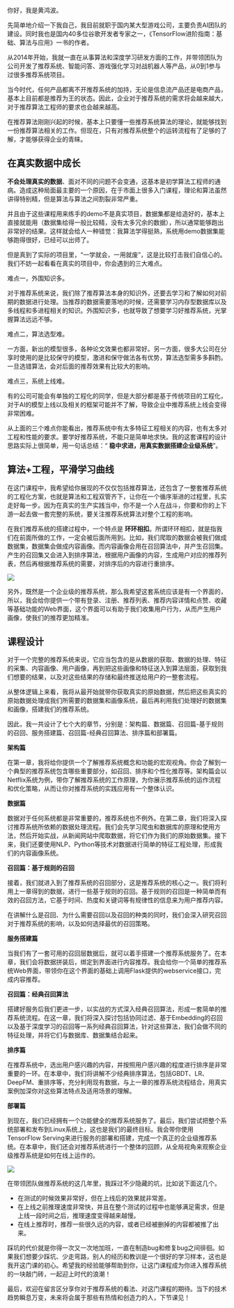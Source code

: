 你好，我是黄鸿波。

先简单地介绍一下我自己，我目前就职于国内某大型游戏公司，主要负责AI团队的建设。同时我也是国内40多位谷歌开发者专家之一，《TensorFlow进阶指南：基础、算法与应用》一书的作者。

从2014年开始，我就一直在从事算法和深度学习研发方面的工作，并带领团队为公司开发了推荐系统、智能问答、游戏强化学习对战机器人等产品，从0到1参与过很多推荐系统项目。

当今时代，任何产品都离不开推荐系统的加持，无论是信息流产品还是电商产品，基本上目前都是推荐为王的状态。因此，企业对于推荐系统的需求将会越来越大，对于推荐算法工程师的要求也会越来越高。

在推荐算法刚刚兴起的时候，基本上只要懂一些推荐系统算法的理论，就能够找到一份推荐算法相关的工作。但现在，只有对推荐系统整个的运转流程有了足够的了解，才能够获得企业的青睐。

## 在真实数据中成长

**不会处理真实的数据**、面对不同的问题不会变通，这基本是初学算法工程师的通病。造成这种局面最主要的一个原因，在于市面上很多入门课程，理论和算法虽然讲得特别精，但是算法与算法之间割裂非常严重。

并且由于这些课程用来练手的demo不是真实项目，数据集都是给造好的，基本上直接就能用（数据集给得一般比较精，没有太多冗余的数据），所以通常能够跑出非常好的结果。这样就会给人一种错觉：我算法学得挺熟，系统用demo数据集能够跑得很好，已经可以出师了。

但是真到了实际的项目里，“一学就会，一用就废”，这是比较打击我们自信心的。我们不妨一起看看在真实的项目中，你会遇到的三大难点。

难点一，外围知识多。

对于推荐系统来说，我们除了推荐算法本身的知识外，还要去学习和了解如何对前期的数据进行处理。当推荐的数据需要落地的时候，还需要学习内存型数据库以及多线程和多进程相关的知识。外围知识多，也就导致了想要学习好推荐系统，光掌握算法远远不够。

难点二，算法选型难。

一方面，新出的模型很多，各种论文效果也都非常好。另一方面，很多大公司在分享时使用的是比较保守的模型，激进和保守做法各有优势，算法选型需多多斟酌。一旦选错算法，会对后面的推荐效果有比较大的影响。

难点三，系统上线难。

有的公司可能会有单独的工程化的同学，但是大部分都是基于传统项目的工程化，对于AI的模型上线以及相关的框架可能并不了解，导致企业中推荐系统上线会变得非常困难。

从上面的三个难点你能看出，推荐系统中有太多特征工程相关的内容，也有太多对工程和性能的要求。要学好推荐系统，不能只是简单地求快。我的这套课程的设计思路实际上很简单，用一句话总结：“ **稳中求进，用真实数据搭建企业级系统**”。

## 算法+工程，平滑学习曲线

在这门课程中，我希望给你展现的不仅仅包括推荐算法，还包含了一整套推荐系统的工程化方案，也就是算法和工程双管齐下，让你在一个循序渐进的过程里，扎实走好每一步。因为在真实的生产实践当中，你不是一个人在战斗，你要和你的上下游一起去做一套完整的系统，要关注推荐系统算法对整个工程的影响。

在我们推荐系统的搭建过程中，一个特点是 **环环相扣**。所谓环环相扣，就是指我们在前面所做的工作，一定会被后面所用到。比如，我们爬取的数据会被我们做成数据集，数据集会做成内容画像。而内容画像会用在召回算法中，并产生召回集。产生的召回集又会进入到排序算法，根据用户画像的内容，生成用户对应的推荐列表，然后再根据推荐系统的需要，对排序后的内容进行重排序。

![](https://static001.geekbang.org/resource/image/98/79/98b9ef84a0bc439e73932539d4558379.jpg?wh=2526x1790)

另外，既然是一个企业级的推荐系统，那么我希望这套系统应该是有一个界面的，所以，我会给你提供一个带有登录、注册、推荐列表、推荐内容详情和点赞、收藏等基础功能的Web界面，这个界面可以有助于我们收集用户行为，从而产生用户画像，使我们的推荐更加精准。

## 课程设计

对于一个完整的推荐系统来说，它应当包含的是从数据的获取、数据的处理、特征的采集、内容画像、用户画像，再到把这些画像和特征送入到算法层面，获取到我们想要的结果，以及对这些结果的存储和最终推送给用户的一整套流程。

从整体逻辑上来看，我将从最开始就带你获取真实的原始数据，然后把这些真实的原始数据处理成我们所需要的数据集和画像系统，最后再利用我们处理好的数据集和画像，搭建我们的推荐系统。

因此，我一共设计了七个大的章节，分别是：架构篇、数据篇、召回篇-基于规则的召回、服务搭建篇、召回篇-经典召回算法、排序篇和部署篇。

**架构篇**

在第一章，我将给你提供一个了解推荐系统概念和功能的宏观视角。你会了解到一个典型的推荐系统包含哪些重要部分，如召回、排序和个性化推荐等。架构篇会以Netflix系统为例，带你了解推荐系统的工作原理，为你展示推荐系统的运作流程和优化策略，从而让你对推荐系统的实践应用有一个整体认识。

**数据篇**

数据对于任何系统都是非常重要的，推荐系统也不例外。在第二章，我们将深入探讨推荐系统所依赖的数据处理流程。我们会先学习爬虫和数据库的原理和使用方法，然后开始实战，从新闻网站中爬取数据，将它们作为我们的原始数据集。接下来，我们还要使用NLP、Python等技术对数据进行简单的特征工程处理，形成我们的内容画像系统。

**召回篇：基于规则的召回**

接着，我们就进入到了推荐系统的召回部分，这是推荐系统的核心之一。我们将利用上一章得到的数据，进行一些基于规则的召回。基于规则的召回是一种简单而有效的召回方法，它基于时间、热度和关键词等有规律性的信息来为用户推荐内容。

在讲解什么是召回、为什么需要召回以及召回的种类的同时，我们会深入研究召回对于推荐系统的影响，以及如何选择最优的召回策略。

**服务搭建篇**

当我们有了一套可用的召回层数据后，就可以着手搭建一个推荐系统服务了。在本章，我们会将数据拼装后，绑定到界面进行内容推荐。我会给你一个简单的推荐系统Web界面，带领你在这个界面的基础上调用Flask提供的webservice接口，完成内容推荐。

**召回篇：经典召回算法**

搭建好服务后我们更进一步，以实战的方式深入经典召回算法，形成一套简单的推荐系统流程。在这一章，我们将深入探讨包括协同过滤、基于Embedding的召回以及基于深度学习的召回等一系列经典召回算法，针对这些算法，我们会做不同的特征处理，并将它们与数据库、数据集结合起来。

**排序篇**

在推荐系统中，选出用户感兴趣的内容，并按照用户感兴趣的程度进行排序是非常重要的一环。在本章中，我们将讲解不少经典排序算法，包括GBDT、LR、DeepFM、重排序等，充分利用现有数据，与上一章的推荐系统流程结合，用真实案例加深你对这些算法特点及适用场景的理解。

**部署篇**

到现在，我们已经拥有一个功能健全的推荐系统服务了。最后，我们尝试把整个系统部署和发布到Linux系统上，这也是我们的最终目标。我会带你使用TensorFlow Serving来进行服务的部署和搭建，完成一个真正的企业级推荐系统。在本章中，我们还会对推荐系统进行一个整体的回顾，从全局视角来观察企业级推荐系统是如何在线上运作的。

![](https://static001.geekbang.org/resource/image/88/1b/88234e0d61daeac7efa00d6936ebac1b.jpg?wh=2490x2114)

在带领团队做推荐系统的这几年里，我踩过不少隐藏的坑，比如说下面这几个。

- 在测试的时候效果非常好，但在上线后的效果就非常差。
- 在上线之前推理速度非常快，并且在整个测试的过程中也能够满足需求，但是上线一段时间之后，推理速度变得越来越慢。
- 在线上推荐时，推荐一些很久远的内容，或者已经被删掉的内容都被推了出来。

踩坑的代价就是你得一次又一次地加班，一直在制造bug和修复bug之间徘徊。如果我们想要少踩坑、少走弯路，别人的经历和教训是一个很好的学习样本，这也是我开这门课的初心。希望我的经验能够帮助到你，让这门课程成为你进入推荐系统的一块敲门砖，一起迎上时代的浪潮！

最后，欢迎在留言区分享你对于推荐系统的看法、对这门课程的期待。当下的技术趋势瞬息万变，未来将会属于那些有热情和创造力的人，下节课见！